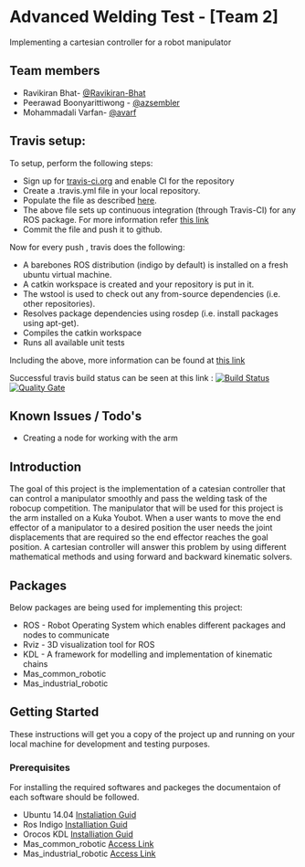 # Advanced Welding Test - [Team 2]
Implementing a cartesian controller for a robot manipulator


## Team members
*   Ravikiran Bhat- [@Ravikiran-Bhat](https://github.com/Ravikiran-Bhat-Git)
*   Peerawad Boonyarittiwong - [@azsembler](https://github.com/azsembler)
*   Mohammadali Varfan- [@avarf](https://github.com/avarf)

## Travis setup:
To setup, perform the following steps:

-   Sign up for [travis-ci.org](https://travis-ci.org/) and enable CI for the repository
-   Create a .travis.yml file in your local repository.
-   Populate the file as described [here](https://github.com/felixduvallet/ros-travis-integration/blob/master/.travis.yml).
-   The above file sets up continuous integration (through Travis-CI) for any ROS package. For more information refer [this link](https://github.com/felixduvallet/ros-travis-integration)
-   Commit the file and push it to github.

Now for every push , travis does the following:

-   A barebones ROS distribution (indigo by default) is installed on a fresh ubuntu virtual machine.
-   A catkin workspace is created and your repository is put in it.
-   The wstool is used to check out any from-source dependencies (i.e. other repositories).
-   Resolves package dependencies using rosdep (i.e. install packages using apt-get).
-   Compiles the catkin workspace
-   Runs all available unit tests

Including the above, more information can be found at [this link](https://answers.ros.org/question/220305/how-can-i-integrate-my-ros-package-with-travis-continuous-integration/)

Successful travis build status can be seen at this link : [![Build Status](https://travis-ci.org/azsembler/advanced-welding-test-team2_advanced_welding.svg?branch=travis)](https://travis-ci.org/azsembler/advanced-welding-test-team2_advanced_welding)
 [![Quality Gate](https://sonarcloud.io/api/badges/gate?key=HBRS-RM_advanced-welding-test-team2_advanced_welding)](https://sonarcloud.io/dashboard/index/HBRS-RM_advanced-welding-test-team2_advanced_welding)

## Known Issues / Todo's

-   Creating a node for working with the arm


## Introduction
The goal of this project is the implementation of a catesian controller that can control a manipulator smoothly and pass the welding task of the robocup competition.
The manipulator that will be used for this project is the arm installed on a Kuka Youbot.
When a user wants to move the end effector of a manipulator to a desired position the user needs the joint displacements that are required so the end effector reaches the goal position. A cartesian controller will answer this problem by using different mathematical methods and using forward and backward kinematic solvers.

## Packages
Below packages are being used for implementing this project:

*   ROS - Robot Operating System which enables different packages and nodes to communicate
*   Rviz - 3D visualization tool for ROS
*   KDL - A framework for modelling and implementation of kinematic chains
*   Mas_common_robotic
*   Mas_industrial_robotic


## Getting Started

These instructions will get you a copy of the project up and running on your local machine for development and testing purposes.

### Prerequisites

For installing the required softwares and packeges the documentaion of each software should be followed.

*   Ubuntu 14.04 [Instaliation Guid](https://tutorials.ubuntu.com/tutorial/tutorial-install-ubuntu-desktop#0)
*   Ros Indigo [Installiation Guid](http://wiki.ros.org/indigo/Installation/Ubuntu)
*   Orocos KDL [Installiation Guid](https://github.com/orocos/orocos_kinematics_dynamics/blob/master/orocos_kdl/INSTALL)
*   Mas_common_robotic [Access Link](https://mas.b-it-center.de/gitgate/mas-group/mas_common_robotics)
*   Mas_industrial_robotic [Access Link](https://mas.b-it-center.de/gitgate/mas-group/mas_industrial_robotics)
